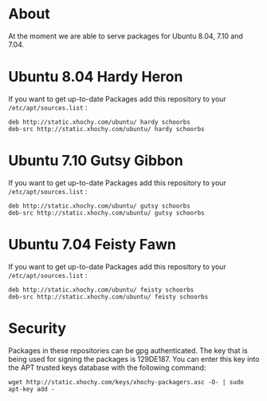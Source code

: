 # About #

At the moment we are able to serve packages for Ubuntu 8.04, 7.10 and 7.04.

# Ubuntu 8.04 Hardy Heron #

If you want to get up-to-date Packages add this repository to your `/etc/apt/sources.list` :

```
deb http://static.xhochy.com/ubuntu/ hardy schoorbs
deb-src http://static.xhochy.com/ubuntu/ hardy schoorbs
```

# Ubuntu 7.10 Gutsy Gibbon #

If you want to get up-to-date Packages add this repository to your `/etc/apt/sources.list` :

```
deb http://static.xhochy.com/ubuntu/ gutsy schoorbs
deb-src http://static.xhochy.com/ubuntu/ gutsy schoorbs
```

# Ubuntu 7.04 Feisty Fawn #

If you want to get up-to-date Packages add this repository to your `/etc/apt/sources.list` :

```
deb http://static.xhochy.com/ubuntu/ feisty schoorbs
deb-src http://static.xhochy.com/ubuntu/ feisty schoorbs
```

# Security #

Packages in these repositories can be gpg authenticated. The key that is being used for signing the packages is 129DE187. You can enter this key into the APT trusted keys database with the following command:

```
wget http://static.xhochy.com/keys/xhochy-packagers.asc -O- | sudo apt-key add - 
```